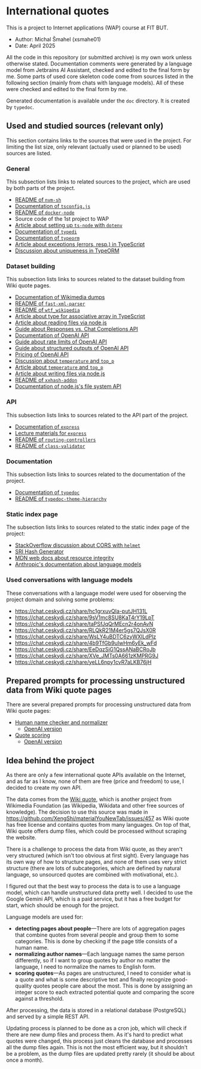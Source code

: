 # International quotes

This is a project to Internet applications (WAP) course at FIT BUT.

- Author: Michal Šmahel (xsmahe01)
- Date: April 2025

All the code in this repository (or submitted archive) is my own work unless otherwise stated. Documentation comments
were generated by a language model from Jetbrains AI Assistant, checked and edited to the final form by me. Some parts
of used core skeleton code come from sources listed in the following section (mainly from chats with language models).
All of these were checked and edited to the final form by me.

Generated documentation is available under the `doc` directory. It is created by `typedoc`.


## Used and studied sources (relevant only)

This section contains links to the sources that were used in the project. For limiting the list size, only relevant
(actually used or planned to be used) sources are listed.

### General

This subsection lists links to related sources to the project, which are used by both parts of the project.

- [README of `nvm-sh`](https://github.com/nvm-sh/nvm)
- [Documentation of `tsconfig.js`](https://www.typescriptlang.org/tsconfig/)
- [README of `docker-node`](https://github.com/nodejs/docker-node/blob/main/README.md)
- Source code of the 1st project to WAP
- [Article about setting up `ts-node` with `dotenv`](https://medium.com/@drewdrewthis/running-node-typescript-scripts-typedi-decorator-metadata-with-dotenv-env-vars-in-your-nextjs-413374426882)
- [Documentation of `typedi`](https://docs.typestack.community/typedi)
- [Documentation of `typeorm`](https://typeorm.io/)
- [Article about exceptions (errors, resp.) in TypeScript](https://www.dhiwise.com/post/typescript-error-handling-pitfalls-and-how-to-avoid-them)
- [Discussion about uniqueness in TypeORM](https://stackoverflow.com/a/66375522)

### Dataset building

This subsection lists links to sources related to the dataset building from Wiki quote pages.

- [Documentation of Wikimedia dumps](https://dumps.wikimedia.org/)
- [README of `fast-xml-parser`](https://github.com/NaturalIntelligence/fast-xml-parser)
- [README of `wtf_wikipedia`](https://github.com/spencermountain/wtf_wikipedia)
- [Article about type for associative array in TypeScript](https://www.geeksforgeeks.org/how-to-use-associative-array-in-typescript/)
- [Article about reading files via node.js](https://nodejs.org/en/learn/manipulating-files/reading-files-with-nodejs)
- [Guide about Responses vs. Chat Completions API](https://platform.openai.com/docs/guides/responses-vs-chat-completions)
- [Documentation of OpenAI API](https://platform.openai.com/docs)
- [Guide about rate limits of OpenAI API](https://platform.openai.com/docs/guides/rate-limits)
- [Guide about structured outputs of OpenAI API](https://platform.openai.com/docs/guides/structured-outputs?api-mode=chat&lang=javascript)
- [Pricing of OpenAI API](https://openai.com/api/pricing/)
- [Discussion about `temperature` and `top_p`](https://community.openai.com/t/temperature-and-top-p-interactions/612447/2)
- [Article about `temperature` and `top_p`](https://medium.com/@1511425435311/understanding-openais-temperature-and-top-p-parameters-in-language-models-d2066504684f)
- [Article about writing files via node.js](https://nodejs.org/en/learn/manipulating-files/writing-files-with-nodejs)
- [README of `xxhash-addon`](https://github.com/ktrongnhan/xxhash-addon)
- [Documentation of node.js's file system API](https://nodejs.org/api/fs.html)

### API

This subsection lists links to sources related to the API part of the project.

- [Documentation of `express`](https://expressjs.com/)
- [Lecture materials for `express`](https://www.fit.vut.cz/study/course/WAP/private/lectures/2025.php?p=backend#/6)
- [README of `routing-controllers`](https://github.com/typestack/routing-controllers)
- [README of `class-validator`](https://github.com/typestack/class-validator)

### Documentation

This subsection lists links to sources related to the documentation of the project.

- [Documentation of `typedoc`](https://typedoc.org/modules.html)
- [README of `typedoc-theme-hierarchy`](https://github.com/DiFuks/typedoc-theme-hierarchy)

### Static index page

The subsection lists links to sources related to the static index page of the project:

- [StackOverflow discussion about CORS with `helmet`](https://stackoverflow.com/a/69902361)
- [SRI Hash Generator](https://www.srihash.org/)
- [MDN web docs about resource integrity](https://developer.mozilla.org/en-US/docs/Web/Security/Subresource_Integrity)
- [Anthropic's documentation about language models](https://docs.anthropic.com/en/docs/about-claude/models/all-models#model-comparison-table)

### Used conversations with language models

These conversations with a language model were used for observing the project domain and solving some problems:

- https://chat.ceskydj.cz/share/hc1grxuvQIa-putJH131L
- https://chat.ceskydj.cz/share/9sV1mc8SU8KaT4rY19LpT
- https://chat.ceskydj.cz/share/taPSfJqQrMEcn2r4onAvN
- https://chat.ceskydj.cz/share/RLQkR21M4er5gs7QJsX0R
- https://chat.ceskydj.cz/share/WsLY4uBDTC6zyWXlLdPlz
- https://chat.ceskydj.cz/share/4b9TfGb9uIwHm6yEk_wFd
- https://chat.ceskydj.cz/share/EeDqzSiG1QssANaBCRoJb
- https://chat.ceskydj.cz/share/XVe_JMTs0A661zKMPRG9J
- https://chat.ceskydj.cz/share/yeLL6npy1cvR7aLKB76jH


## Prepared prompts for processing unstructured data from Wiki quote pages

There are several prepared prompts for processing unstructured data from Wiki quote pages:

- [Human name checker and normalizer](https://aistudio.google.com/app/prompts?state=%7B%22ids%22:%5B%2210oDw_hBQn2rnOb-LvQqvCDYYPwgZZ0wD%22%5D,%22action%22:%22open%22,%22userId%22:%22105912846041291166242%22,%22resourceKeys%22:%7B%7D%7D&usp=sharing)
    * [OpenAI version](https://platform.openai.com/playground/p/dbXik10sS9MYlfN3Fg51KXXT?mode=chat)
- [Quote scoring](https://aistudio.google.com/app/prompts?state=%7B%22ids%22:%5B%221-FZltVKD-qjx0JkhogYeXCLOBaop9mzH%22%5D,%22action%22:%22open%22,%22userId%22:%22105912846041291166242%22,%22resourceKeys%22:%7B%7D%7D&usp=sharing)
    * [OpenAI version](https://platform.openai.com/playground/p/m5tKJ291pGRcBQHYYERYN5Tv?mode=chat)


## Idea behind the project

As there are only a few international quote APIs available on the Internet, and as far as I know, none of them are free
(price and freedom) to use, I decided to create my own API.

The data comes from the [Wiki quote](https://www.wikiquote.org/), which is another project from Wikimedia Foundation
(as Wikipedia, Wikidata and other free sources of knowledge). The decision to use this source was made in
https://github.com/XengShi/materialYouNewTab/issues/457 as Wiki quote has free license and contains quotes from many
languages. On top of that, Wiki quote offers dump files, which could be processed without scraping the website.

There is a challenge to process the data from Wiki quote, as they aren't very structured (which isn't too obvious at
first sight). Every language has its own way of how to structure pages, and none of them uses very strict structure
(there are lots of subcategories, which are defined by natural language, so unsourced quotes are combined with
motivational, etc.).

I figured out that the best way to process the data is to use a language model, which can handle unstructured data
pretty well. I decided to use the Google Gemini API, which is a paid service, but it has a free budget for start,
which should be enough for the project.

Language models are used for:
- **detecting pages about people**—There are lots of aggregation pages that combine quotes from several people and group
them to some categories. This is done by checking if the page title consists of a human name.
- **normalizing author names**—Each language names the same person differently, so if I want to group quotes by author
no matter the language, I need to normalize the names to English form.
- **scoring quotes**—As pages are unstructured, I need to consider what is a quote and what is some descriptive text
and finally recognize good-quality quotes people care about the most. This is done by assigning an integer score to each
extracted potential quote and comparing the score against a threshold.

After processing, the data is stored in a relational database (PostgreSQL) and served by a simple REST API.

Updating process is planned to be done as a cron job, which will check if there are new dump files and process them. As
it's hard to predict what quotes were changed, this process just cleans the database and processes all the dump files
again. This is not the most efficient way, but it shouldn't be a problem, as the dump files are updated pretty rarely
(it should be about once a month).
